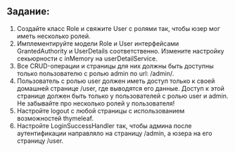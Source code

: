 ## Задание:
1. Создайте класс Role и свяжите User с ролями так, чтобы юзер мог иметь несколько ролей.
2. Имплементируйте модели Role и User интерфейсами GrantedAuthority и UserDetails соответственно. Измените настройку секьюрности с inMemory на userDetailService.
3. Все CRUD-операции и страницы для них должны быть доступны только пользователю с ролью admin по url: /admin/.
4. Пользователь с ролью user должен иметь доступ только к своей домашней странице /user, где выводятся его данные. Доступ к этой странице должен быть только у пользователей с ролью user и admin. Не забывайте про несколько ролей у пользователя!
5. Настройте logout с любой страницы с использованием возможностей thymeleaf.
6. Настройте LoginSuccessHandler так, чтобы админа после аутентификации направляло на страницу /admin, а юзера на его страницу /user.
